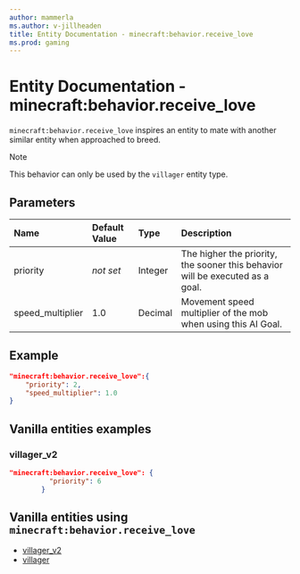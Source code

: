 ```yaml
---
author: mammerla
ms.author: v-jillheaden
title: Entity Documentation - minecraft:behavior.receive_love
ms.prod: gaming
---
```


# Entity Documentation - minecraft:behavior.receive_love

`minecraft:behavior.receive_love` inspires an entity to mate with another similar entity when approached to breed.

> [!NOTE]
> This behavior can only be used by the `villager` entity type.

## Parameters

|Name |Default Value  |Type  |Description  |
|:----------|:----------|:----------|:----------|
|priority|*not set*|Integer|The higher the priority, the sooner this behavior will be executed as a goal.|
|speed_multiplier| 1.0| Decimal| Movement speed multiplier of the mob when using this AI Goal. |

## Example

```json
"minecraft:behavior.receive_love":{
    "priority": 2,
    "speed_multiplier": 1.0
}
```

## Vanilla entities examples

### villager_v2

```json
"minecraft:behavior.receive_love": {
          "priority": 6
        }
```

## Vanilla entities using `minecraft:behavior.receive_love`

- [villager_v2](../../../../Source/VanillaBehaviorPack_Snippets/entities/villager_v2.md)
- [villager](../../../../Source/VanillaBehaviorPack_Snippets/entities/villager.md)
